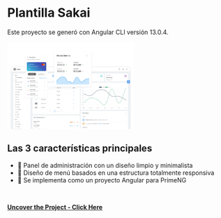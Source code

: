#  Plantilla Sakai
Este proyecto se generó con Angular CLI versión 13.0.4.
<br>

<img src="https://raw.githubusercontent.com/claudiomezau/plantilla-sakai-ng-master/main/src/assets/demo/images/landing/screen-1.png" height="200">
<br>

## Las 3 características principales

* 📝 Panel de administración con un diseño limpio y minimalista
* 🌟 Diseño de menú basados ​​en una estructura totalmente responsiva
* 🔐  Se implementa como un proyecto Angular para PrimeNG
<br>

**[<i class="fa-solid fa-up-right-from-square"></i> Uncover the Project - Click Here](https://sakai.primeng.org/)**

